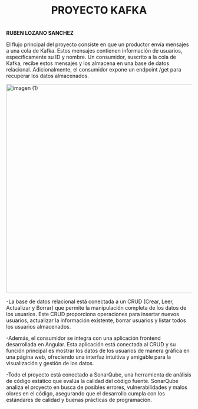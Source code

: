 <h1 align="center">PROYECTO KAFKA</h1>
<br>
<B>RUBEN LOZANO SANCHEZ</B>

El flujo principal del proyecto consiste en que un productor envía mensajes a una cola de Kafka. Estos mensajes contienen información de usuarios, específicamente su ID y nombre. Un consumidor, suscrito a la cola de Kafka, recibe estos mensajes y los almacena en una base de datos relacional. Adicionalmente, el consumidor expone un endpoint /get para recuperar los datos almacenados.

<img width="566" alt="imagen (1)" src="https://github.com/rubens122/kafka-angular/assets/149151111/40af21a0-1dac-4d12-9374-786df1941bee" align="center">


-La base de datos relacional está conectada a un CRUD (Crear, Leer, Actualizar y Borrar) que permite la manipulación completa de los datos de los usuarios. Este CRUD proporciona operaciones para insertar nuevos usuarios, actualizar la información existente, borrar usuarios y listar todos los usuarios almacenados.

-Además, el consumidor se integra con una aplicación frontend desarrollada en Angular. Esta aplicación está conectada al CRUD y su función principal es mostrar los datos de los usuarios de manera gráfica en una página web, ofreciendo una interfaz intuitiva y amigable para la visualización y gestión de los datos.

-Todo el proyecto está conectado a SonarQube, una herramienta de análisis de código estático que evalúa la calidad del código fuente. SonarQube analiza el proyecto en busca de posibles errores, vulnerabilidades y malos olores en el código, asegurando que el desarrollo cumpla con los estándares de calidad y buenas prácticas de programación.
